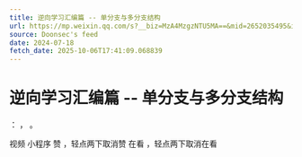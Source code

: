 ```yaml
---
title: 逆向学习汇编篇 -- 单分支与多分支结构
url: https://mp.weixin.qq.com/s?__biz=MzA4MzgzNTU5MA==&mid=2652035495&idx=2&sn=22017e688405018d3e36129257f21774
source: Doonsec's feed
date: 2024-07-18
fetch_date: 2025-10-06T17:41:09.068839
---
```


# 逆向学习汇编篇 -- 单分支与多分支结构

：
，
。

视频
小程序
赞
，轻点两下取消赞
在看
，轻点两下取消在看